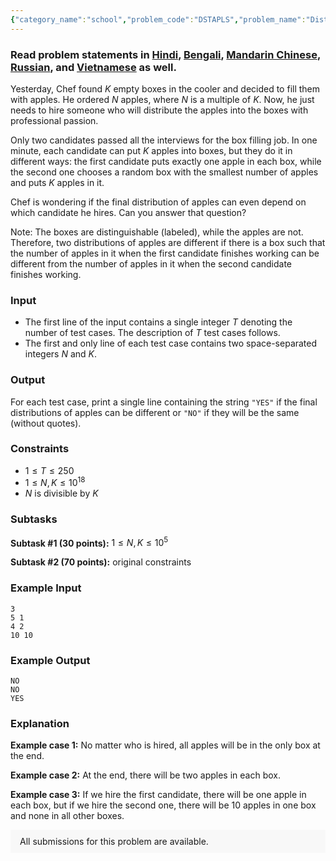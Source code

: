 ```yaml
---
{"category_name":"school","problem_code":"DSTAPLS","problem_name":"Distribute Apples","problemComponents":{"constraints":"","constraintsState":false,"subtasks":"","subtasksState":false,"inputFormat":"","inputFormatState":false,"outputFormat":"","outputFormatState":false,"sampleTestCases":{"0":{"id":1,"input":"3\n5 1\n4 2\n10 10","output":"NO\nNO\nYES","explanation":"**Example case 1:** No matter who is hired, all apples will be in the only box at the end.\n\n**Example case 2:** At the end, there will be two apples in each box.\n\n**Example case 3:** If we hire the first candidate, there will be one apple in each box, but if we hire the second one, there will be $10$ apples in one box and none in all other boxes.","isDeleted":false}}},"video_editorial_url":"https://youtu.be/6AGb0xnZr38","languages_supported":{"0":"CPP14","1":"C","2":"JAVA","3":"PYTH 3.6","4":"PYTH","5":"PYP3","6":"CS2","7":"ADA","8":"PYPY","9":"TEXT","10":"PAS fpc","11":"NODEJS","12":"RUBY","13":"PHP","14":"GO","15":"HASK","16":"TCL","17":"PERL","18":"SCALA","19":"LUA","20":"kotlin","21":"BASH","22":"JS","23":"LISP sbcl","24":"rust","25":"PAS gpc","26":"BF","27":"CLOJ","28":"R","29":"D","30":"CAML","31":"FORT","32":"ASM","33":"swift","34":"FS","35":"WSPC","36":"LISP clisp","37":"SQL","38":"SCM guile","39":"PERL6","40":"ERL","41":"CLPS","42":"ICK","43":"NICE","44":"PRLG","45":"ICON","46":"COB","47":"SCM chicken","48":"PIKE","49":"SCM qobi","50":"ST","51":"NEM"},"max_timelimit":1,"source_sizelimit":50000,"problem_author":"y__y","problem_tester":"","date_added":"5-07-2019","tags":{"0":"aug19","1":"math","2":"observation","3":"simple","4":"vijju123","5":"y__y"},"problem_difficulty_level":"Simple","best_tag":"","editorial_url":"https://discuss.codechef.com/problems/DSTAPLS","time":{"view_start_date":1565602202,"submit_start_date":1565602202,"visible_start_date":1565602202,"end_date":1735669800},"is_direct_submittable":false,"problemDiscussURL":"https://discuss.codechef.com/search?q=DSTAPLS","is_proctored":false,"visitedContests":{},"layout":"problem"}
---
```

### Read problem statements in [Hindi](https://www.codechef.com/download/translated/AUG19/hindi/DSTAPLS.pdf), [Bengali](https://www.codechef.com/download/translated/AUG19/bengali/DSTAPLS.pdf), [Mandarin Chinese](https://www.codechef.com/download/translated/AUG19/mandarin/DSTAPLS.pdf), [Russian](https://www.codechef.com/download/translated/AUG19/russian/DSTAPLS.pdf), and [Vietnamese](https://www.codechef.com/download/translated/AUG19/vietnamese/DSTAPLS.pdf) as well.

Yesterday, Chef found $K$ empty boxes in the cooler and decided to fill them with apples. He ordered $N$ apples, where $N$ is a multiple of $K$. Now, he just needs to hire someone who will distribute the apples into the boxes with professional passion. 

Only two candidates passed all the interviews for the box filling job. In one minute, each candidate can put $K$ apples into boxes, but they do it in different ways: the first candidate puts exactly one apple in each box, while the second one chooses a random box with the smallest number of apples and puts $K$ apples in it.

Chef is wondering if the final distribution of apples can even depend on which candidate he hires. Can you answer that question?

Note: The boxes are distinguishable (labeled), while the apples are not. Therefore, two distributions of apples are different if there is a box such that the number of apples in it when the first candidate finishes working can be different from the number of apples in it when the second candidate finishes working.

### Input
- The first line of the input contains a single integer $T$ denoting the number of test cases. The description of $T$ test cases follows.
- The first and only line of each test case contains two space-separated integers $N$ and $K$. 

### Output
For each test case, print a single line containing the string `"YES"` if the final distributions of apples can be different or `"NO"` if they will be the same (without quotes).

### Constraints
- $1 \le T \le 250$
- $1 \le N, K \le 10^{18}$
- $N$ is divisible by $K$

### Subtasks
**Subtask #1 (30 points):** $1 \le N, K \le 10^5$

**Subtask #2 (70 points):** original constraints

### Example Input
```
3
5 1
4 2
10 10
```

### Example Output
```
NO
NO
YES
```

### Explanation
**Example case 1:** No matter who is hired, all apples will be in the only box at the end.

**Example case 2:** At the end, there will be two apples in each box.

**Example case 3:** If we hire the first candidate, there will be one apple in each box, but if we hire the second one, there will be $10$ apples in one box and none in all other boxes.

<aside style='background: #f8f8f8;padding: 10px 15px;'><div>All submissions for this problem are available.</div></aside>